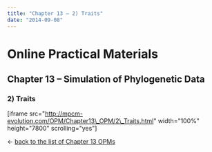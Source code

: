 ```yaml
---
title: "Chapter 13 – 2) Traits"
date: "2014-09-08"
---
```


# **Online Practical Materials**

## Chapter 13 – Simulation of Phylogenetic Data

### 2) Traits

\[iframe src="http://mpcm-evolution.com/OPM/Chapter13\_OPM/2\_Traits.html" width="100%" height="7800" scrolling="yes"\]

← [back to the list of Chapter 13 OPMs](http://www.mpcm-evolution.com/practice/online-practical-material-chapter-13 "Chapter 13 – Simulation of Phylogenetic Data")
